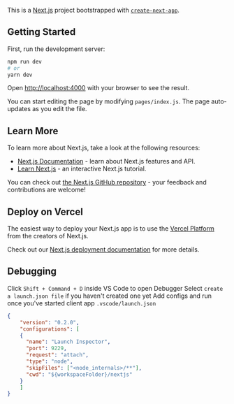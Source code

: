 This is a [Next.js](https://nextjs.org/) project bootstrapped with [`create-next-app`](https://github.com/vercel/next.js/tree/canary/packages/create-next-app).

## Getting Started

First, run the development server:

```bash
npm run dev
# or
yarn dev
```

Open [http://localhost:4000](http://localhost:4000) with your browser to see the result.

You can start editing the page by modifying `pages/index.js`. The page auto-updates as you edit the file.

## Learn More

To learn more about Next.js, take a look at the following resources:

- [Next.js Documentation](https://nextjs.org/docs) - learn about Next.js features and API.
- [Learn Next.js](https://nextjs.org/learn) - an interactive Next.js tutorial.

You can check out [the Next.js GitHub repository](https://github.com/vercel/next.js/) - your feedback and contributions are welcome!

## Deploy on Vercel

The easiest way to deploy your Next.js app is to use the [Vercel Platform](https://vercel.com/import?utm_medium=default-template&filter=next.js&utm_source=create-next-app&utm_campaign=create-next-app-readme) from the creators of Next.js.

Check out our [Next.js deployment documentation](https://nextjs.org/docs/deployment) for more details.

## Debugging

Click `Shift + Command + D` inside VS Code to open Debugger
Select `create a launch.json file` if you haven't created one yet
Add configs and run once you've started client app
`.vscode/launch.json`
```json
{
	"version": "0.2.0",
	"configurations": [
    {
      "name": "Launch Inspector",
      "port": 9229,
      "request": "attach",
      "type": "node",
      "skipFiles": ["<node_internals>/**"],
      "cwd": "${workspaceFolder}/nextjs"
    }
	]
}
```